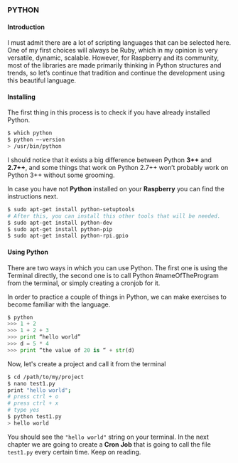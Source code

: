 ### PYTHON

#### Introduction

I must admit there are a lot of scripting languages that can be selected here. One of my first choices will always be Ruby, which in my opinion is very versatile, dynamic, scalable. However, for Raspberry and its community, most of the libraries are made primarily thinking in Python structures and trends, so let’s continue that tradition and continue the development using this beautiful language.

#### Installing

The first thing in this process is to check if you have already installed Python.

```bash
$ which python
$ python –-version
> /usr/bin/python
```

I should notice that it exists a big difference between Python **3++** and **2.7++**, and some things that work on Python 2.7++ won’t probably work on Python 3++ without some grooming.

In case you have not **Python** installed on your **Raspberry** you can find the instructions next.

```bash
$ sudo apt-get install python-setuptools
# After this, you can install this other tools that will be needed.
$ sudo apt-get install python-dev
$ sudo apt-get install python-pip
$ sudo apt-get install python-rpi.gpio
```
#### Using Python

There are two ways in which you can use Python. The first one is using the Terminal directly, the second one is to call Python #nameOfTheProgram from the terminal, or simply creating a cronjob for it.

In order to practice a couple of things in Python, we can make exercises to become familiar with the language.

```python
$ python
>>> 1 + 2
>>> 1 + 2 + 3
>>> print “hello world”
>>> d = 5 * 4
>>> print “the value of 20 is “ + str(d)
```

Now, let's create a project and call it from the terminal

```bash
$ cd /path/to/my/project
$ nano test1.py
print "hello world";
# press ctrl + o
# press ctrl + x
# type yes
$ python test1.py
> hello world
```

You should see the `"hello world"` string on your terminal. In the next chapter we are going to create a **Cron Job** that is going to call the file `test1.py` every certain time. Keep on reading.